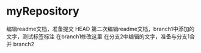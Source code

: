 # myRepository
编辑readme文档，准备提交
 HEAD
第二次编辑readme文档，branch1中添加的文字，测试标签标注
在branch1修改这里
在分支2中编辑的文字，准备与分支1合并
branch2
